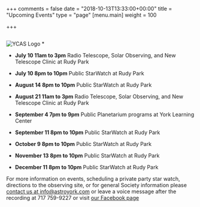 +++
comments = false
date = "2018-10-13T13:33:00+00:00"
title = "Upcoming Events"
type = "page"
[menu.main]
weight = 100

+++

## 
![YCAS Logo](../img/YCAS2018b.jpg "York County Astronomical Society")
* 

* **July 10 11am to 3pm** Radio Telescope, Solar Observing, and New Telescope Clinic at Rudy Park

* **July 10 8pm to 10pm** Public StarWatch at Rudy Park

* **August 14 8pm to 10pm** Public StarWatch at Rudy Park

* **August 21 11am to 3pm** Radio Telescope, Solar Observing, and New Telescope Clinic at Rudy Park

* **September 4 7pm to 9pm** Public Planetarium programs at York Learning Center

* **September 11 8pm to 10pm** Public StarWatch at Rudy Park

* **October 9 8pm to 10pm** Public StarWatch at Rudy Park

* **November 13 8pm to 10pm** Public StarWatch at Rudy Park

* **December 11 8pm to 10pm** Public StarWatch at Rudy Park

For more information on events, scheduling a private party star watch, directions to the observing site, or for general Society information please [contact us at info@astroyork.com](info@astroyork.com) or leave a voice message after the recording at 717 759-9227 or visit [our Facebook page](https://www.facebook.com/astroyork)

